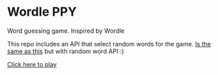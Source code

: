 # Wordle PPY
Word guessing game. Inspired by Wordle

This repo includes an API that select random words for the game. 
[Is the same as this](https://github.com/matisanabria/wordleppy) but with random word API :)


[Click here to play](https://matisanabria.github.io/Wordle-Api-PPY/)
